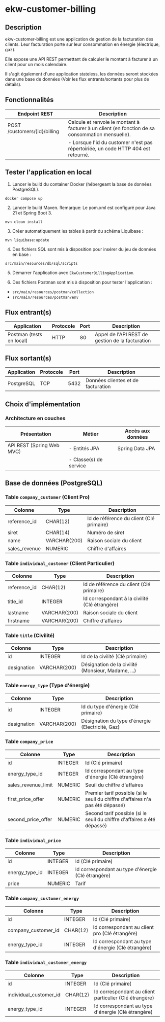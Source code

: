 # ekw-customer-billing

## Description

ekw-customer-billing est une application de gestion de la facturation des clients.
Leur facturation porte sur leur consommation en énergie (électrique, gaz).

Elle expose une API REST permettant de calculer
le montant à facturer à un client pour un mois calendaire.

Il s'agit également d'une application stateless, les données seront stockées dans une base de données
(Voir les flux entrants/sortants pour plus de détails).

## Fonctionnalités

| Endpoint REST                | Description                                                                                      |
|------------------------------|--------------------------------------------------------------------------------------------------|
| POST /customers/{id}/billing | Calcule et renvoie le montant à facturer à un client (en fonction de sa consommation mensuelle). |
|                              | - Lorsque l'id du customer n'est pas répertoiriée, un code HTTP 404 est retourné.                |

## Tester l'application en local

1) Lancer le build du container Docker (hébergeant la base de données PostgreSQL).

`docker compose up`

2) Lancer le build Maven.
   Remarque: Le pom.xml est configuré pour Java 21 et Spring Boot 3.

`mvn clean install`

3) Créer automatiquement les tables à partir du schéma Liquibase :

`mvn liquibase:update`

4) Des fichiers SQL sont mis à disposition pour insérer du jeu de données en base :

`src/main/resources/db/sql/scripts`

5) Démarrer l'application avec `EkwCustomerBillingApplication`.

6) Des fichiers Postman sont mis à disposition pour tester l'application :

- `src/main/resources/postman/collection`
- `src/main/resources/postman/env`

## Flux entrant(s)

| Application              | Protocole | Port | Description                                      |
|--------------------------|-----------|------|--------------------------------------------------|
| Postman (tests en local) | HTTP      | 80   | Appel de l'API REST de gestion de la facturation |

## Flux sortant(s)

| Application | Protocole | Port | Description                        |
|-------------|-----------|------|------------------------------------|
| PostgreSQL  | TCP       | 5432 | Données clientes et de facturation |

## Choix d'implémentation

### Architecture en couches

| Présentation              | Métier                 | Accès aux données |
|---------------------------|------------------------|-------------------|
| API REST (Spring Web MVC) | - Entités JPA          | Spring Data JPA   |
|                           | - Classe(s) de service |                   |

## Base de données (PostgreSQL)

### Table `company_customer` (Client Pro)

| Colonne       | Type         | Description                              |
|---------------|--------------|------------------------------------------|
| reference_id  | CHAR(12)     | Id de référence du client (Clé primaire) |
| siret         | CHAR(14)     | Numéro de siret                          |
| name          | VARCHAR(200) | Raison sociale du client                 |
| sales_revenue | NUMERIC      | Chiffre d'affaires                       |

### Table `individual_customer` (Client Particulier)

| Colonne      | Type         | Description                                    |
|--------------|--------------|------------------------------------------------|
| reference_id | CHAR(12)     | Id de référence du client (Clé primaire)       |
| title_id     | INTEGER      | Id correspondant à la civilité (Clé étrangère) |
| lastname     | VARCHAR(200) | Raison sociale du client                       |
| firstname    | VARCHAR(200) | Chiffre d'affaires                             |

### Table `title` (Civilité)

| Colonne     | Type         | Description                                        |
|-------------|--------------|----------------------------------------------------|
| id          | INTEGER      | Id de la civilité (Clé primaire)                   |
| designation | VARCHAR(200) | Désignation de la civilité (Monsieur, Madame, ...) |

### Table `energy_type` (Type d'énergie)

| Colonne     | Type         | Description                                      |
|-------------|--------------|--------------------------------------------------|
| id          | INTEGER      | Id du type d'énergie (Clé primaire)              |
| designation | VARCHAR(200) | Désignation du type d'énergie (Electricité, Gaz) |

### Table `company_price`

| Colonne             | Type    | Description                                                                    |
|---------------------|---------|--------------------------------------------------------------------------------|
| id                  | INTEGER | Id (Clé primaire)                                                              |
| energy_type_id      | INTEGER | Id correspondant au type d'énergie (Clé étrangère)                             |
| sales_revenue_limit | NUMERIC | Seuil du chiffre d'affaires                                                    |
| first_price_offer   | NUMERIC | Premier tarif possible (si le seuil du chiffre d'affaires n'a pas été dépassé) |
| second_price_offer  | NUMERIC | Second tarif possible (si le seuil du chiffre d'affaires a été dépassé)        |

### Table `individual_price`

| Colonne        | Type    | Description                                        |
|----------------|---------|----------------------------------------------------|
| id             | INTEGER | Id (Clé primaire)                                  |
| energy_type_id | INTEGER | Id correspondant au type d'énergie (Clé étrangère) |
| price          | NUMERIC | Tarif                                              |

### Table `company_customer_energy`

| Colonne             | Type     | Description                                        |
|---------------------|----------|----------------------------------------------------|
| id                  | INTEGER  | Id (Clé primaire)                                  |
| company_customer_id | CHAR(12) | Id correspondant au client pro (Clé étrangère)     |
| energy_type_id      | INTEGER  | Id correspondant au type d'énergie (Clé étrangère) |

### Table `individual_customer_energy`

| Colonne                | Type     | Description                                            |
|------------------------|----------|--------------------------------------------------------|
| id                     | INTEGER  | Id (Clé primaire)                                      |
| individual_customer_id | CHAR(12) | Id correspondant au client particulier (Clé étrangère) |
| energy_type_id         | INTEGER  | Id correspondant au type d'énergie (Clé étrangère)     |
